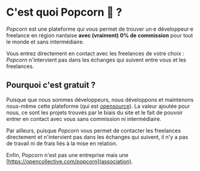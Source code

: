 # C'est quoi Popcorn 🍿 ?

_Popcorn_ est une plateforme qui vous permet de trouver un·e développeur·e freelance en région nantaise **avec (vraiment) 0% de commission** pour tout le monde et sans intermédiaire.

Vous entrez directement en contact avec les freelances de votre choix : _Popcorn_ n'intervient pas dans les échanges qui suivent entre vous et les freelances.

## Pourquoi c'est gratuit ?

Puisque que nous sommes développeurs, nous développons et maintenons nous-même cette plateforme (qui est [opensource](https://github.com/popcorn-nantes/popcorn-nantes)). La valeur ajoutée pour nous, ce sont les projets trouvés par le biais du site et le fait de pouvoir entrer en contact avec vous sans commission ni intermédiaire.

Par ailleurs, puisque _Popcorn_ vous permet de contacter les freelances directement et n'intervient pas dans les échanges qui suivent, il n'y a pas de travail ni de frais liés à la mise en relation.

Enfin, Popcorn n'est pas une entreprise mais une [https://opencollective.com/popcorn](association).
